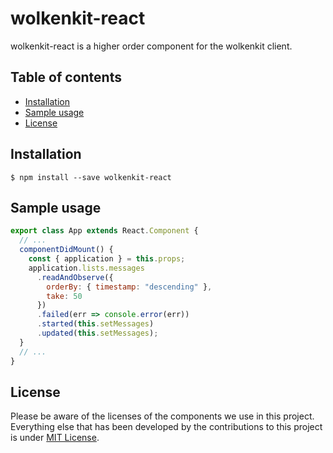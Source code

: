 # wolkenkit-react

wolkenkit-react is a higher order component for the wolkenkit client.

## Table of contents

<!-- toc -->

- [Installation](#installation)
- [Sample usage](#sample-usage)
- [License](#license)

<!-- tocstop -->

## Installation

```shell
$ npm install --save wolkenkit-react
```

## Sample usage

```js
export class App extends React.Component {
  // ...
  componentDidMount() {
    const { application } = this.props;
    application.lists.messages
      .readAndObserve({
        orderBy: { timestamp: "descending" },
        take: 50
      })
      .failed(err => console.error(err))
      .started(this.setMessages)
      .updated(this.setMessages);
  }
  // ...
}
```

## License

Please be aware of the licenses of the components we use in this project.
Everything else that has been developed by the contributions to this project is under [MIT License](LICENSE).